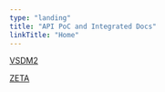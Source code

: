 ```yaml
---
type: "landing"
title: "API PoC and Integrated Docs"
linkTitle: "Home"
---
```


[VSDM2](docs/vsdm2/)

[ZETA](docs/zeta/)
